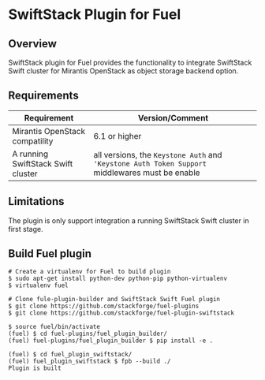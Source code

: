 SwiftStack Plugin for Fuel
==========================


Overview
--------

SwiftStack plugin for Fuel provides the functionality to integrate SwiftStack
Swift cluster for Mirantis OpenStack as object storage backend option.


Requirements
------------

| Requirement                    | Version/Comment |
|--------------------------------|-----------------|
| Mirantis OpenStack compatility | 6.1 or higher   |
| A running SwiftStack Swift cluster | all versions, the `Keystone Auth` and `'Keystone Auth Token Support` middlewares must be enable |


Limitations
-----------

The plugin is only support integration a running SwiftStack Swift cluster in first stage.


Build Fuel plugin
-----------------

```
# Create a virtualenv for Fuel to build plugin
$ sudo apt-get install python-dev python-pip python-virtualenv
$ virtualenv fuel

# Clone fule-plugin-builder and SwiftStack Swift Fuel plugin
$ git clone https://github.com/stackforge/fuel-plugins
$ git clone https://github.com/stackforge/fuel-plugin-swiftstack

$ source fuel/bin/activate
(fuel) $ cd fuel-plugins/fuel_plugin_builder/
(fuel) fuel-plugins/fuel_plugin_builder $ pip install -e .

(fuel) $ cd fuel_plugin_swiftstack/
(fuel) fuel_plugin_swiftstack $ fpb --build ./
Plugin is built
```

